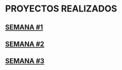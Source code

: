 # PROYECTOS REALIZADOS

## [SEMANA #1](https://github.com/mikerazor5786/Challenges_Core-Code_Miguel-Tellez/blob/007011ecf9e6181f2f0ef6f503d6b30b30b3dca8/contenido/semana1.md)

## [SEMANA #2](https://github.com/mikerazor5786/Challenges_Core-Code_Miguel-Tellez/blob/44cf2db52a277a1f83f92ddec64e15e0c394aec2/contenido/semana2.md)

## [SEMANA #3]()
